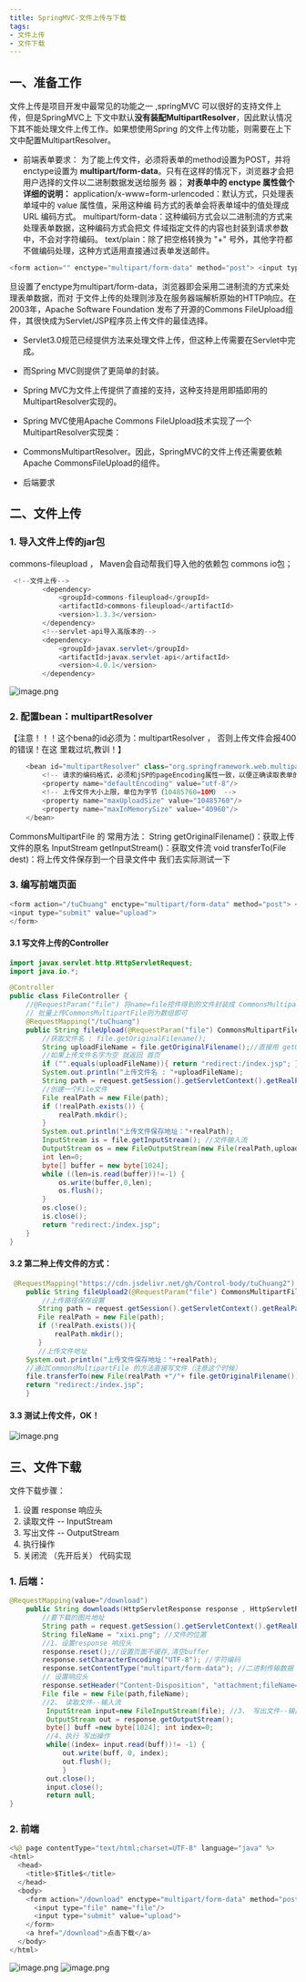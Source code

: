 ```yaml
---
title: SpringMVC-文件上传与下载
tags:
- 文件上传
- 文件下载
---
```

## 一、准备工作
文件上传是项目开发中最常见的功能之一 ,springMVC 可以很好的支持文件上传，但是SpringMVC上
下文中默认**没有装配MultipartResolver**，因此默认情况下其不能处理文件上传工作。如果想使用Spring
的文件上传功能，则需要在上下文中配置MultipartResolver。

- 前端表单要求：
为了能上传文件，必须将表单的method设置为POST，并将enctype设置为
**multipart/form-data**。只有在这样的情况下，浏览器才会把用户选择的文件以二进制数据发送给服务
器；
**对表单中的 enctype 属性做个详细的说明：**
application/x-www=form-urlencoded：默认方式，只处理表单域中的 value 属性值，采用这种编
码方式的表单会将表单域中的值处理成 URL 编码方式。
multipart/form-data：这种编码方式会以二进制流的方式来处理表单数据，这种编码方式会把文
件域指定文件的内容也封装到请求参数中，不会对字符编码。
text/plain：除了把空格转换为 "+" 号外，其他字符都不做编码处理，这种方式适用直接通过表单发送邮件。
```java
<form action="" enctype="multipart/form-data" method="post"> <input type="file" name="file"/> <input type="submit"> </form>
```
旦设置了enctype为multipart/form-data，浏览器即会采用二进制流的方式来处理表单数据，而对
于文件上传的处理则涉及在服务器端解析原始的HTTP响应。在2003年，Apache Software Foundation
发布了开源的Commons FileUpload组件，其很快成为Servlet/JSP程序员上传文件的最佳选择。
- Servlet3.0规范已经提供方法来处理文件上传，但这种上传需要在Servlet中完成。
- 而Spring MVC则提供了更简单的封装。
- Spring MVC为文件上传提供了直接的支持，这种支持是用即插即用的MultipartResolver实现的。
- Spring MVC使用Apache Commons FileUpload技术实现了一个MultipartResolver实现类：
- CommonsMultipartResolver。因此，SpringMVC的文件上传还需要依赖Apache CommonsFileUpload的组件。

- 后端要求
## 二、文件上传 
### 1. 导入文件上传的jar包
commons-fileupload ， Maven会自动帮我们导入他的依赖包 commons io包；
```java
 <!--文件上传-->
        <dependency>
            <groupId>commons-fileupload</groupId>
            <artifactId>commons-fileupload</artifactId>
            <version>1.3.3</version> 
        </dependency>
        <!--servlet-api导入高版本的-->
        <dependency>
            <groupId>javax.servlet</groupId>
            <artifactId>javax.servlet-api</artifactId>
            <version>4.0.1</version>
        </dependency>
```
![image.png](https://cdn.jsdelivr.net/gh/Control-body/tuChuang/2022/03/image-5c18f59243d447fdbdb4aa66e2152bc9.png)
### 2. 配置bean：multipartResolver
【注意！！！这个bena的id必须为：multipartResolver ， 否则上传文件会报400的错误！在这
里栽过坑,教训！】
```java
    <bean id="multipartResolver" class="org.springframework.web.multipart.commons.CommonsMultipartResolver">
        <!-- 请求的编码格式，必须和jSP的pageEncoding属性一致，以便正确读取表单的内容， 默认为ISO-8859-1 --> 
        <property name="defaultEncoding" value="utf-8"/> 
        <!-- 上传文件大小上限，单位为字节（10485760=10M） --> 
        <property name="maxUploadSize" value="10485760"/> 
        <property name="maxInMemorySize" value="40960"/>
    </bean>
```
CommonsMultipartFile 的 常用方法：
String getOriginalFilename()：获取上传文件的原名
InputStream getInputStream()：获取文件流
void transferTo(File dest)：将上传文件保存到一个目录文件中
我们去实际测试一下
### 3. 编写前端页面
```java
<form action="/tuChuang" enctype="multipart/form-data" method="post"> <input type="file" name="file"/> 
<input type="submit" value="upload"> 
</form>
```
#### 3.1 写文件上传的Controller
```java
import javax.servlet.http.HttpServletRequest;
import java.io.*;

@Controller 
public class FileController {
    //@RequestParam("file") 将name=file控件得到的文件封装成 CommonsMultipartFile 对象
    // 批量上传CommonsMultipartFile则为数组即可
    @RequestMapping("/tuChuang") 
    public String fileUpload(@RequestParam("file") CommonsMultipartFile file , HttpServletRequest request) throws IOException {
        //获取文件名 : file.getOriginalFilename();
        String uploadFileName = file.getOriginalFilename();//直接用 getOriginalFilename方法拿到文件名字
        //如果上传文件名字为空 就返回 首页
        if ("".equals(uploadFileName)){ return "redirect:/index.jsp"; }
        System.out.println("上传文件名 : "+uploadFileName);
        String path = request.getSession().getServletContext().getRealPath("https://cdn.jsdelivr.net/gh/Control-body/tuChuang");
        //创建一个File文件
        File realPath = new File(path);
        if (!realPath.exists()) { 
            realPath.mkdir(); 
        }
        System.out.println("上传文件保存地址："+realPath);
        InputStream is = file.getInputStream(); //文件输入流
        OutputStream os = new FileOutputStream(new File(realPath,uploadFileName));
        int len=0;
        byte[] buffer = new byte[1024];
        while ((len=is.read(buffer))!=-1) {
            os.write(buffer,0,len);
            os.flush(); 
        }
        os.close();
        is.close(); 
        return "redirect:/index.jsp";
    }
}
```
#### 3.2 第二种上传文件的方式：
```java
 @RequestMapping("https://cdn.jsdelivr.net/gh/Control-body/tuChuang2")
    public String fileUpload2(@RequestParam("file") CommonsMultipartFile file, HttpServletRequest request) throws IOException {
        //上传路径保存设置
       String path = request.getSession().getServletContext().getRealPath("https://cdn.jsdelivr.net/gh/Control-body/tuChuang");
       File realPath = new File(path);
       if (!realPath.exists()){
           realPath.mkdir();
       }
       //上传文件地址
    System.out.println("上传文件保存地址："+realPath);
    //通过CommonsMultipartFile 的方法直接写文件（注意这个时候）
    file.transferTo(new File(realPath +"/"+ file.getOriginalFilename()));
    return "redirect:/index.jsp";
    }
```

#### 3.3 测试上传文件，OK！
![image.png](https://cdn.jsdelivr.net/gh/Control-body/tuChuang/2022/03/image-3e28cd8ad55b4f1aaac99f95603dfa33.png)
## 三、文件下载
文件下载步骤：
1. 设置 response 响应头
2. 读取文件 -- InputStream
3. 写出文件 -- OutputStream
4. 执行操作
5. 关闭流 （先开后关）
代码实现
### 1. 后端：
```java
@RequestMapping(value="/download")
    public String downloads(HttpServletResponse response , HttpServletRequest request) throws Exception{
        //要下载的图片地址
        String path = request.getSession().getServletContext().getRealPath("https://cdn.jsdelivr.net/gh/Control-body/tuChuang");
        String fileName = "xixi.png"; //文件的位置
        //1、设置response 响应头
        response.reset();//设置页面不缓存,清空buffer
        response.setCharacterEncoding("UTF-8"); //字符编码
        response.setContentType("multipart/form-data"); //二进制传输数据
        // 设置响应头
        response.setHeader("Content-Disposition", "attachment;fileName="+ URLEncoder.encode(fileName, "UTF-8"));
        File file = new File(path,fileName);
        //2、 读取文件--输入流
         InputStream input=new FileInputStream(file); //3、 写出文件--输出流
         OutputStream out = response.getOutputStream();
         byte[] buff =new byte[1024]; int index=0;
         //4、执行 写出操作
         while((index= input.read(buff))!= -1) {
             out.write(buff, 0, index);
             out.flush();
             }
         out.close();
         input.close();
         return null;
}
```
### 2. 前端
```java
<%@ page contentType="text/html;charset=UTF-8" language="java" %>
<html>
  <head>
    <title>$Title$</title>
  </head>
  <body>
    <form action="/download" enctype="multipart/form-data" method="post">
      <input type="file" name="file"/>
      <input type="submit" value="upload">
    </form>
    <a href="/download">点击下载</a>
  </body>
</html>
```
![image.png](https://cdn.jsdelivr.net/gh/Control-body/tuChuang/2022/03/image-5ac318c9aefc47f5bce401c4ba3df966.png)
![image.png](https://cdn.jsdelivr.net/gh/Control-body/tuChuang/2022/03/image-52770de57c2a4caeb1696a996ab62ab6.png)